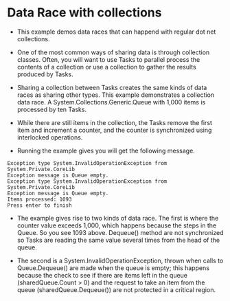# Data Race with collections

- This example demos data races that can happend with regular dot net collections.

- One of the most common ways of sharing data is through collection classes. Often, you will want to use Tasks to parallel process the contents of a collection or use a collection to gather the results produced by Tasks. 

- Sharing a collection between Tasks creates the same kinds of data races as sharing other types. This example demonstrates a collection data race. A System.Collections.Generic.Queue<int> with 1,000 items is processed by ten Tasks. 

- While there are still items in the collection, the Tasks remove the first item and increment a counter, and the counter is synchronized using interlocked operations.

- Running the example gives you will get the following message.
 
```
Exception type System.InvalidOperationException from System.Private.CoreLib
Exception message is Queue empty.
Exception type System.InvalidOperationException from System.Private.CoreLib
Exception message is Queue empty.
Items processed: 1093
Press enter to finish
```

- The example gives rise to two kinds of data race. The first is where the counter value exceeds 1,000, which happens because the steps in the Queue. So you see 1093 above. Dequeue() method are not synchronized so Tasks are reading the same value several times from the head of the queue. 

- The second is a System.InvalidOperationException, thrown when calls to Queue.Dequeue() are made when the queue is
empty; this happens because the check to see if there are items left in the queue (sharedQueue.Count > 0) and the request to take an item from the queue (sharedQueue.Dequeue()) are not protected in a critical region.